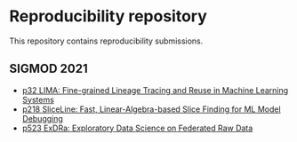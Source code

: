 # Reproducibility repository

This repository contains reproducibility submissions.

## SIGMOD 2021

- [p32 LIMA: Fine-grained Lineage Tracing and Reuse in Machine Learning Systems](sigmod2021-LIMA-p32/README.txt)
- [p218 SliceLine: Fast, Linear-Algebra-based Slice Finding for ML Model Debugging](sigmod2021-sliceline-p218/README.md)
- [p523 ExDRa: Exploratory Data Science on Federated Raw Data](sigmod2021-exdra-p523/README.md)
